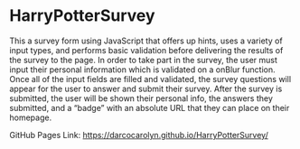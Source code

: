 # HarryPotterSurvey

This a survey form using JavaScript that offers up hints, uses a variety of input types, and performs basic
validation before delivering the results of the survey to the page. In order to take part in the survey, the user must input their personal information which is validated on a onBlur function. Once all of the input fields are filled and validated, the survey questions will appear for the user to answer and submit their survey. After the survey is submitted, the user will be shown their personal info,
the answers they submitted, and a “badge” with an absolute URL that they can place on their homepage.

GitHub Pages Link: https://darcocarolyn.github.io/HarryPotterSurvey/
